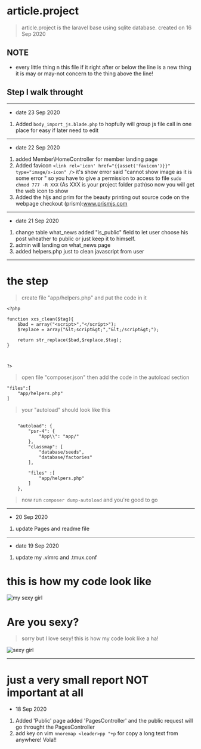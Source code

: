 # article.project


> article.project is the laravel base using sqlite database.
> created on 16 Sep 2020


##  NOTE 

-   every little thing n this file if it right after or below the line is a new thing it is may or may-not concern to the thing above the line!




## Step I walk throught

---

-   date 23 Sep 2020 

1.  Added `body_import_js.blade.php`  to hopfully will group js file call in one place
for easy if later need to edit



---
-   date 22 Sep 2020
1.  added Member\HomeController for member landing page
2.  Added favicon `<link rel='icon' href="{{asset('favicon')}}" type="image/x-icon" />` it's show error said "cannot show image as it is some error " so you have to give a permission to access to file `sudo chmod 777 -R XXX` (As XXX is your project folder path)so now you will get the web icon to show 
3.  Added the hljs and prim for the beauty printing out source code on the webpage 
checkout (prism):www.prismjs.com 



---
- date 21 Sep 2020
1.  change table what_news added "is_public" field 
to let user choose his post wheather to public or just keep it to himself.
2.  admin will landing on what_news page
3.  added helpers.php just to clean javascript from user 






---



#   the step

>   create file "app/helpers.php" and put the code in it

```
<?php 

function xxs_clean($tag){
    $bad = array("<script>","</script>");
    $replace = array("&lt;script&gt;","&lt;/script&gt;");

    return str_replace($bad,$replace,$tag);
}



?>

```


>  open file "composer.json" then add the code in the autoload section 



```
"files":[
    "app/helpers.php"
]
```


>   your "autoload" should look like this 

```

    "autoload": {
        "psr-4": {
            "App\\": "app/"
        },
        "classmap": [
            "database/seeds",
            "database/factories"
        ],

        "files" :[
            "app/helpers.php"
        ]
    },

```



>   now run `composer dump-autoload` and you're good to go


---

-   20 Sep 2020 
1. update Pages and readme file 




---
-   date 19 Sep 2020
1.  update my .vimrc and .tmux.conf





#   this is how my code look like

[pic_1]:https://i.pinimg.com/564x/c4/82/8c/c4828c282ecddc27d394d2b1ede67e45.jpg
![my sexy girl][pic_1]



#   Are you sexy?

>   sorry but I love sexy!
>   this is how my code look like a ha!   


[sexy_girl]:https://encrypted-tbn0.gstatic.com/images?q=tbn%3AANd9GcQ2v_MVwJg7QBbWU5BmZxaoxkjhgocizqczEA&usqp=CAU
![sexy girl][sexy_girl]



---

#   just a very small report NOT important at all



-   18 Sep 2020
1.  Added 'Public' page added 'PagesController' and the public request will go throught the PagesController
2.  add key on vim `nnoremap <leader>pp "+p` for copy a long text from anywhere! Vola!! 



